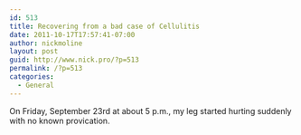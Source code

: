 ```yaml
---
id: 513
title: Recovering from a bad case of Cellulitis
date: 2011-10-17T17:57:41-07:00
author: nickmoline
layout: post
guid: http://www.nick.pro/?p=513
permalink: /?p=513
categories:
  - General
---
```

On Friday, September 23rd at about 5 p.m., my leg started hurting suddenly with no known provication.
